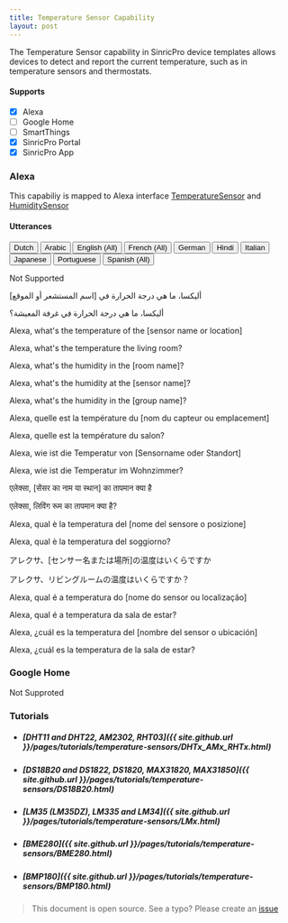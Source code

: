 ```yaml
---
title: Temperature Sensor Capability
layout: post
---
```



The Temperature Sensor capability in SinricPro device templates allows devices to detect and report the current temperature, such as in temperature sensors and thermostats.

#### Supports
 - [x]  Alexa
 - [ ]  Google Home
 - [ ]  SmartThings
 - [x]  SinricPro Portal
 - [x]  SinricPro App

### Alexa 

This capabiliy is mapped to Alexa interface [TemperatureSensor](https://developer.amazon.com/en-US/docs/alexa/device-apis/alexa-temperaturesensor.html) and
[HumiditySensor](https://developer.amazon.com/en-US/docs/alexa/device-apis/alexa-humiditysensor.html)

#### Utterances

<!-- Alexa Language Tabs -->
<div class="tab">
  <button class="tablinks active" onclick="openLanguage(event, 'alexa-nl-NL')">Dutch</button>
  <button class="tablinks" onclick="openLanguage(event, 'alexa-ar-SA')">Arabic</button>
  <button class="tablinks" onclick="openLanguage(event, 'alexa-en-US')">English (All)</button>
  <button class="tablinks" onclick="openLanguage(event, 'alexa-fr-FR')">French (All)</button>
  <button class="tablinks" onclick="openLanguage(event, 'alexa-de-DE')">German</button>  
  <button class="tablinks" onclick="openLanguage(event, 'alexa-hi-IN')">Hindi</button>
  <button class="tablinks" onclick="openLanguage(event, 'alexa-it-IT')">Italian</button>  
  <button class="tablinks" onclick="openLanguage(event, 'alexa-ja-JP')">Japanese</button>
  <button class="tablinks" onclick="openLanguage(event, 'alexa-pt-BR')">Portuguese</button>
  <button class="tablinks" onclick="openLanguage(event, 'alexa-es-ES')">Spanish (All)</button>
</div>

<div id="alexa-nl-NL" class="tabcontent" style="display: block;"> 
    <p>Not Supported</p>
</div>

<div id="alexa-ar-SA" class="tabcontent"> 
    <p>أليكسا، ما هي درجة الحرارة في [اسم المستشعر أو الموقع]</p>
    <p>أليكسا، ما هي درجة الحرارة في غرفة المعيشة؟</p>
</div>


<div id="alexa-en-US" class="tabcontent"> 
    <p>Alexa, what's the temperature of the [sensor name or location]</p>
    <p>Alexa, what's the temperature the living room?</p>
    <p>Alexa, what's the humidity in the [room name]?</p>
    <p>Alexa, what's the humidity at the [sensor name]?</p>
    <p>Alexa, what's the humidity in the [group name]?</p>
</div>

<div id="alexa-fr-FR" class="tabcontent"> 
    <p>Alexa, quelle est la température du [nom du capteur ou emplacement]</p>
    <p>Alexa, quelle est la température du salon?</p>
</div>

<div id="alexa-de-DE" class="tabcontent"> 
    <p>Alexa, wie ist die Temperatur von [Sensorname oder Standort]</p>
    <p>Alexa, wie ist die Temperatur im Wohnzimmer?</p>
</div>
 
<div id="alexa-hi-IN" class="tabcontent"> 
    <p>एलेक्सा, [सेंसर का नाम या स्थान] का तापमान क्या है</p>
    <p>एलेक्सा, लिविंग रूम का तापमान क्या है?</p>
</div>

<div id="alexa-it-IT" class="tabcontent"> 
    <p>Alexa, qual è la temperatura del [nome del sensore o posizione]</p>
    <p>Alexa, qual è la temperatura del soggiorno?</p>
</div>

<div id="alexa-ja-JP" class="tabcontent"> 
    <p>アレクサ、[センサー名または場所]の温度はいくらですか</p>
    <p>アレクサ、リビングルームの温度はいくらですか？</p>
</div>

<div id="alexa-pt-BR" class="tabcontent"> 
    <p>Alexa, qual é a temperatura do [nome do sensor ou localização]</p>
    <p>Alexa, qual é a temperatura da sala de estar?</p>
</div>

<div id="alexa-es-ES" class="tabcontent"> 
    <p>Alexa, ¿cuál es la temperatura del [nombre del sensor o ubicación]</p>
    <p>Alexa, ¿cuál es la temperatura de la sala de estar?</p>
</div>

### Google Home

Not Supproted

### Tutorials

- ##### [DHT11 and DHT22, AM2302, RHT03]({{ site.github.url }}/pages/tutorials/temperature-sensors/DHTx_AMx_RHTx.html)

- ##### [DS18B20 and DS1822, DS1820, MAX31820, MAX31850]({{ site.github.url }}/pages/tutorials/temperature-sensors/DS18B20.html)

- ##### [LM35 (LM35DZ), LM335 and LM34]({{ site.github.url }}/pages/tutorials/temperature-sensors/LMx.html)

- ##### [BME280]({{ site.github.url }}/pages/tutorials/temperature-sensors/BME280.html)

- ##### [BMP180]({{ site.github.url }}/pages/tutorials/temperature-sensors/BMP180.html)

> This document is open source. See a typo? Please create an [issue](https://github.com/sinricpro/help-docs)